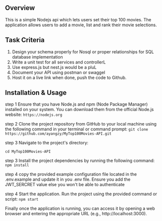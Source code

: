 ## Overview 
This is a simple Nodejs api which lets users set their top 100 movies. The application allows users to add a movie, list and rank their movie selections.

## Task Criteria

1.  Design your schema properly for Nosql or proper relationships for SQL database implementation
2.  Write a unit test for all services and controllerL
3. Use express.js but nest.js would be a pluL
4. Document your API using postman or swaggeI
5.  Host it on a live link when done, push the code to  Github.


## Installation & Usage
step 1
Ensure that you have Node.js and npm (Node Package Manager) installed on your system. You can download them from the official Node.js website: 
```https://nodejs.org```

step 2
Clone the project repository from GitHub to your local machine using the following command in your terminal or command prompt: 
```git clone https://github.com/ayangzy/MyTop100Movies-API.git```

step 3
Navigate to the project's directory:

```cd MyTop100Movies-API```

step 3
Install the project dependencies by running the following command: ```npm install```

step 4
copy the provided example configuration file located in the .env.example and update it in you .env file. Ensure you add the JWT_SERCRET value else you won't be able to authenticate

step 4
Start the application. Run the project using the provided command or script: ```npm start```

Finally once the application is running, you can access it by opening a web browser and entering the appropriate URL (e.g., http://localhost:3000).




